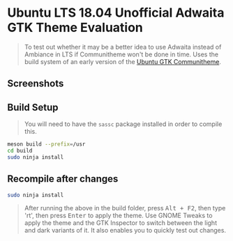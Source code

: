 # Ubuntu LTS 18.04 Unofficial Adwaita GTK Theme Evaluation

> To test out whether it may be a better idea to use Adwaita instead of Ambiance in LTS if Communitheme won't be done in time.
> Uses the build system of an early version of the [Ubuntu GTK Communitheme](https://github.com/Ubuntu/gtk-communitheme).

## Screenshots



## Build Setup

> You will need to have the ``` sassc ``` package installed in order to compile this.

```bash
meson build --prefix=/usr
cd build
sudo ninja install
```

## Recompile after changes

```bash
sudo ninja install
```

> After running the above in the build folder, press <kbd>Alt + F2</kbd>, then type 'rt', then press <kbd>Enter</kbd> to apply the theme. Use GNOME Tweaks to apply the theme and the GTK Inspector to switch between the light and dark variants of it. It also enables you to quickly test out changes.